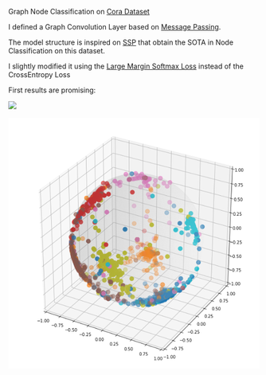 Graph Node Classification on [Cora Dataset](https://pytorch-geometric.readthedocs.io/en/latest/modules/datasets.html#torch_geometric.datasets.Planetoid) 

I defined a Graph Convolution Layer based on [Message Passing](https://pytorch-geometric.readthedocs.io/en/latest/modules/nn.html#MessagePassing).

The model structure is inspired on [SSP](https://paperswithcode.com/paper/optimization-of-graph-neural-networks-with) that obtain the SOTA in Node Classification on this dataset.

I slightly modified it using the [Large Margin Softmax Loss](https://arxiv.org/abs/1612.02295) instead of the CrossEntropy Loss

First results are promising:

![](./imgs/Graph_Node_Classification_embeddings.gif)

![](./imgs/Graph_Node_Classification_embeddings_sphere.png)

